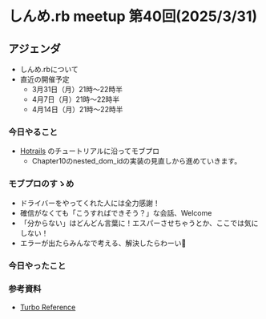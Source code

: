# しんめ.rb meetup 第40回(2025/3/31)

## アジェンダ

- しんめ.rbについて
- 直近の開催予定
  - 3月31日（月）21時〜22時半
  - 4月7日（月）21時〜22時半
  - 4月14日（月）21時〜22時半

### 今日やること

- [Hotrails](https://www.hotrails.dev/) のチュートリアルに沿ってモブプロ
  - Chapter10のnested_dom_idの実装の見直しから進めていきます。

### モブプロのすゝめ

- ドライバーをやってくれた人には全力感謝！
- 確信がなくても「こうすればできそう？」な会話、Welcome
- 「分からない」はどんどん言葉に！エスパーさせちゃうとか、ここでは気にしない！
- エラーが出たらみんなで考える、解決したらわーい🙌

### 今日やったこと

### 参考資料

- [Turbo Reference](https://turbo.hotwired.dev/reference/drive)

